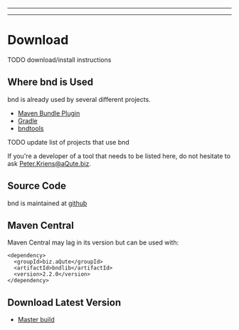 ___
___
# Download

TODO download/install instructions

## Where bnd is Used
bnd is already used by several different projects.

* [Maven Bundle Plugin][2]
* [Gradle][3]
* [bndtools][1]

TODO update list of projects that use bnd

If you're a developer of a tool that needs to be listed here, do not hesitate to ask Peter.Kriens@aQute.biz.

## Source Code
bnd is maintained at [github][5]

## Maven Central
Maven Central may lag in its version but can be used with:

    <dependency>
      <groupId>biz.aQute</groupId>
      <artifactId>bndlib</artifactId>
      <version>2.2.0</version>
    </dependency>

## Download Latest Version

* [Master build][3]

[1]: http://bndtools.org
[2]: http://felix.apache.org/site/apache-felix-maven-bundle-plugin-bnd.html
[3]: http://www.gradleware.com/
[4]: https://bndtools.ci.cloudbees.com/job/bnd.master/
[5]: https://github.com/bndtools/bnd
